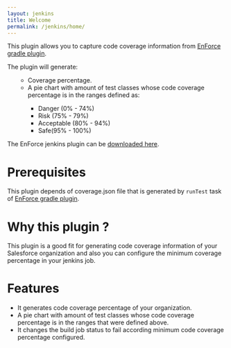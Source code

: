 ```yaml
---
layout: jenkins
title: Welcome
permalink: /jenkins/home/
---
```


This plugin allows you to capture code coverage information from [EnForce gradle plugin](https://github.com/Jalasoft/enforce-gradle-plugin). 

The plugin will generate:
<ol>
	<ul>
		<li>Coverage percentage. </li>
		<li>A pie chart with amount of test classes whose code coverage percentage is in the ranges defined as: </li>
			<ul>
		      <li>Danger (0% - 74%)</li>	   
		      <li>Risk (75% - 79%)</li>	   
		      <li>Acceptable (80% - 94%)</li>	   
		      <li>Safe(95% - 100%)</li>	   
			</ul>
   </ul>
</ol>		

The EnForce jenkins plugin can be [downloaded here](https://bintray.com/artifact/download/jalasoft/enforce/enforce-jenkins-plugin.hpi).

# Prerequisites

This plugin depends of coverage.json file that is generated by ``` runTest ``` task of [EnForce gradle plugin](https://github.com/Jalasoft/enforce-gradle-plugin).

# Why this plugin ?

This plugin is a good fit for generating code coverage information of your Salesforce organization and also you can configure the minimum coverage percentage in your jenkins job.

# Features

* It generates code coverage percentage of your organization.
* A pie chart with amount of test classes whose code coverage percentage is in the ranges that were defined above.
* It changes the build job status to fail according minimum code coverage percentage configured.
